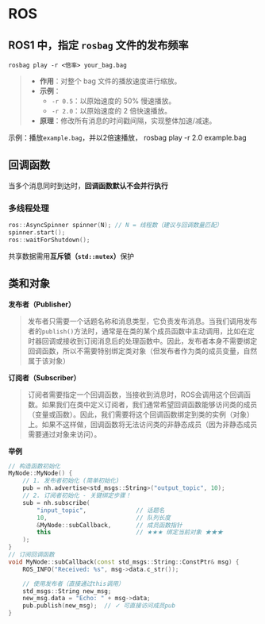 # ROS

## ROS1 中，指定 `rosbag` 文件的发布频率

```
rosbag play -r <倍率> your_bag.bag
```

> - **作用​**​：对整个 bag 文件的播放速度进行缩放。
> - ​**​示例​**​：
>   - `-r 0.5`：以原始速度的 50% 慢速播放。
>   - `-r 2.0`：以原始速度的 2 倍快速播放。
> - ​**​原理​**​：修改所有消息的时间戳间隔，实现整体加速/减速。

示例：播放`example.bag`，并以2倍速播放， rosbag play -r 2.0 example.bag

## 回调函数

当多个消息同时到达时，​**​回调函数默认不会并行执行​**​

### **多线程处理​**​

```cpp
ros::AsyncSpinner spinner(N); // N = 线程数（建议与回调数量匹配）
spinner.start();
ros::waitForShutdown();
```

共享数据需用​**​互斥锁（`std::mutex`）​**​ 保护

## 类和对象

**发布者（Publisher）**

> 发布者只需要一个话题名称和消息类型，它负责发布消息。当我们调用发布者的`publish()`方法时，通常是在类的某个成员函数中主动调用，比如在定时器回调或接收到订阅消息后的处理函数中。因此，发布者本身不需要绑定回调函数，所以不需要特别绑定类对象（但发布者作为类的成员变量，自然属于该对象）

**订阅者（Subscriber）**

> 订阅者需要指定一个回调函数，当接收到消息时，ROS会调用这个回调函数。如果我们在类中定义订阅者，我们通常希望回调函数能够访问类的成员（变量或函数）。因此，我们需要将这个回调函数绑定到类的实例（对象）上。如果不这样做，回调函数将无法访问类的非静态成员（因为非静态成员需要通过对象来访问）。

**举例**

```cpp
// 构造函数初始化
MyNode::MyNode() {
    // 1. 发布者初始化 (简单初始化)
    pub = nh.advertise<std_msgs::String>("output_topic", 10);
    // 2. 订阅者初始化 - 关键绑定步骤！
    sub = nh.subscribe(
        "input_topic",              // 话题名
        10,                         // 队列长度
        &MyNode::subCallback,       // 成员函数指针
        this                        // ★★★ 绑定当前对象 ★★★
    );
}
// 订阅回调函数
void MyNode::subCallback(const std_msgs::String::ConstPtr& msg) {
    ROS_INFO("Received: %s", msg->data.c_str());

    // 使用发布者（直接通过this调用）
    std_msgs::String new_msg;
    new_msg.data = "Echo: " + msg->data;
    pub.publish(new_msg);  // ✓ 可直接访问成员pub
}
```
